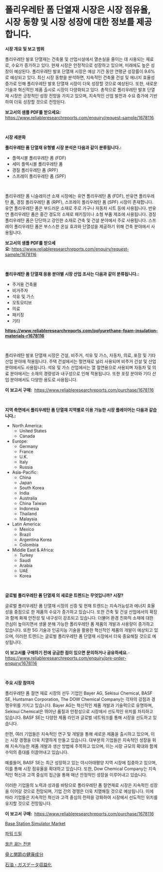 <p><h1>폴리우레탄 폼 단열재 시장은 시장 점유율, 시장 동향 및 시장 성장에 대한 정보를 제공합니다.</h1></p><p><strong>시장 개요 및 보고 범위</strong></p>
<p><p>폴리우레탄 발포 단열재는 건축물 및 산업시설에서 열손실을 줄이는 데 사용되는 재료로, 수요가 증가하고 있다. 현재 시장은 안정적으로 성장하고 있으며, 미래에도 높은 성장이 예상된다. 폴리우레탄 발포 단열재 시장은 예상 기간 동안 연평균 성장률이 9.6%로 예상되고 있다. 최신 시장 동향을 분석하면, 지속적인 건축물 건설 및 에너지 효율성 증가로 인해 폴리우레탄 발포 단열재 시장이 더욱 성장할 것으로 예상된다. 또한, 새로운 기술과 혁신적인 제품 출시로 시장이 다양화되고 있다. 총적으로 폴리우레탄 발포 단열재 시장은 긍정적인 성장 전망을 가지고 있으며, 지속적인 산업 발전과 수요 증가에 기반하여 더욱 성장할 것으로 전망된다.</p></p>
<p><strong>보고서의 샘플 PDF를 받으세요:</strong> <a href="https://www.reliableresearchreports.com/enquiry/request-sample/1678116">https://www.reliableresearchreports.com/enquiry/request-sample/1678116</a></p>
<p>&nbsp;</p>
<p><strong>시장 세분화</strong></p>
<p><strong>폴리우레탄 폼 단열재 유형별 시장 분석은 다음과 같이 분류됩니다.:</strong></p>
<p><ul><li>플렉시블 폴리우레탄 폼 (FDF)</li><li>세미 플렉시블 폴리우레탄 폼</li><li>경질 폴리우레탄 폼 (RPF)</li><li>스프레이 폴리우레탄 폼 (SPF)</li></ul></p>
<p>&nbsp;</p>
<p><p>폴리우레탄 폼 니슬레이션 소재 시장에는 유연 폴리우레탄 폼 (FDF), 반유연 폴리우레탄 폼, 경징 폴리우레탄 폼 (RPF), 스프레이 폴리우레탄 폼 (SPF) 시장이 존재합니다. 유연 폴리우레탄 폼은 부드러운 소재로 주로 가구나 자동차 시트 등에 사용됩니다. 반유연 폴리우레탄 폼은 중간 경도의 소재로 패키징이나 소형 부품 제조에 사용됩니다. 경징 폴리우레탄 폼은 단단하고 강인한 소재로 건축 및 건설 분야에서 주로 사용됩니다. 스프레이 폴리우레탄 폼은 부스스한 온실 효과와 단열성을 제공하기 위해 건축 분야에서 사용됩니다.</p></p>
<p><strong>보고서의 샘플 PDF를 받으세요:</strong>&nbsp;<a href="https://www.reliableresearchreports.com/enquiry/request-sample/1678116">https://www.reliableresearchreports.com/enquiry/request-sample/1678116</a></p>
<p>&nbsp;</p>
<p><strong> 폴리우레탄 폼 단열재 응용 분야별 시장 산업 조사는 다음과 같이 분류됩니다.:</strong></p>
<p><ul><li>주거용 건축물</li><li>비거주자</li><li>석유 및 가스</li><li>오토모티브</li><li>의료</li><li>패키징</li><li>기타</li></ul></p>
<p><strong><a href="https://www.reliableresearchreports.com/polyurethane-foam-insulation-materials-r1678116">https://www.reliableresearchreports.com/polyurethane-foam-insulation-materials-r1678116</a></strong></p>
<p>&nbsp;</p>
<p><p>폴리우레탄 발포 단열재 시장은 건설, 비주거, 석유 및 가스, 자동차, 의료, 포장 및 기타 산업 분야에 적용됩니다. 주택 건설에서는 절연재로 널리 사용되며 비주거 건설 및 산업 분야에서도 사용됩니다. 석유 및 가스 산업에서는 열 절연용으로 사용되며 자동차 및 의료 분야에서는 소재의 경량성과 내구성으로 인해 적용됩니다. 또한 포장 분야와 기타 산업 분야에서도 다양한 용도로 사용됩니다.</p></p>
<p><strong>이 보고서 구매:</strong>&nbsp; <a href="https://www.reliableresearchreports.com/purchase/1678116">https://www.reliableresearchreports.com/purchase/1678116</a></p>
<p>&nbsp;</p>
<p><strong>지역 측면에서 폴리우레탄 폼 단열재 지역별로 이용 가능한 시장 플레이어는 다음과 같습니다.:</strong></p>
<p><ul>
    <li>
        North America:
        <ul>
            <li>United States</li>
            <li>Canada</li>
        </ul>
    </li>
    <li>
        Europe:
        <ul>
            <li>Germany</li>
            <li>France</li>
            <li>U.K.</li>
            <li>Italy</li>
            <li>Russia</li>
        </ul>
    </li>
    <li>
        Asia-Pacific:
        <ul>
            <li>China</li>
            <li>Japan</li>
            <li>South Korea</li>
            <li>India</li>
            <li>Australia</li>
            <li>China Taiwan</li>
            <li>Indonesia</li>
            <li>Thailand</li>
            <li>Malaysia</li>
        </ul>
    </li>
    <li>
        Latin America:
        <ul>
            <li>Mexico</li>
            <li>Brazil</li>
            <li>Argentina Korea</li>
            <li>Colombia</li>
        </ul>
    </li>
    <li>
        Middle East & Africa:
        <ul>
            <li>Turkey</li>
            <li>Saudi</li>
            <li>Arabia</li>
            <li>UAE</li>
            <li>Korea</li>
        </ul>
    </li>
    </ul></p>
<p>&nbsp;</p>
<p><strong>글로벌 폴리우레탄 폼 단열재 의 새로운 트렌드는 무엇입니까? 시장?</strong></p>
<p><p>글로벌 폴리우레탄 폼 단열재 시장의 신흥 및 현재 트렌드는 지속가능성과 에너지 효율성을 중점으로 한 제품의 수요가 증가하고 있습니다. 또한 건축 및 건설 산업에서의 확장과 함께 화재 안전성 및 내구성이 강조되고 있습니다. 더불어 환경 친화적 소재에 대한 관심이 높아지면서 생물 분해 가능한 폴리우레탄 폼 제품의 개발과 사용량이 증가하고 있습니다. 또한 5G 기술과 인공지능 기술을 활용한 혁신적인 제품의 개발이 예상되고 있으며, 이러한 트렌드는 글로벌 폴리우레탄 폼 단열재 시장에서 더욱 중요해질 것으로 예상됩니다.</p></p>
<p><strong>이 보고서를 구매하기 전에 궁금한 점이 있으면 문의하거나 공유하세요.</strong>- <a href="https://www.reliableresearchreports.com/enquiry/pre-order-enquiry/1678116">https://www.reliableresearchreports.com/enquiry/pre-order-enquiry/1678116</a></p>
<p>&nbsp;</p>
<p><strong>주요 시장 참여자</strong></p>
<p><p>폴리우레탄 폼 절연 재료 시장의 선두 기업인 Bayer AG, Sekisui Chemical, BASF SE, Huntsman Corporation, The DOW Chemical Company는 각자의 강점과 경쟁우위를 가지고 있습니다. Bayer AG는 혁신적인 제품 개발과 기술력으로 유명하며, Sekisui Chemical은 뛰어난 품질과 안정성으로 시장에서 선도적인 위치를 차지하고 있습니다. BASF SE는 다양한 제품 라인과 글로벌 네트워크를 통해 시장을 선도하고 있습니다.</p><p>한편, 여러 기업들은 지속적인 연구 및 개발을 통해 새로운 제품을 출시하고 있으며, 이는 시장 경쟁을 더욱 치열하게 만들고 있습니다. 대부분의 기업들은 지속적인 성장을 위해 지속가능한 제품 개발과 생산 방법에 주목하고 있으며, 이는 시장 규모의 확대와 함께 수익의 증대를 이끌어내고 있습니다. </p><p>예를들어, BASF SE는 최근 성장하고 있는 아시아태평양 지역 시장에 집중하고 있으며, 이를 통해 시장 점유율을 확대하고 있습니다. 또한, Dow Chemical Company는 지속적인 혁신과 고객 중심의 접근을 통해 매년 안정적인 성장을 이루어내고 있습니다. </p><p>이러한 기업들의 노력과 성과를 바탕으로 폴리우레탄 폼 절연재료 시장은 지속적인 성장을 이어갈 것으로 전망되며, 기업 간의 경쟁은 더욱 치열해질 것으로 예상됩니다. 이에 따라 기업들은 지속적인 혁신과 고객 중심의 전략을 강화하여 시장에서 선도적인 위치를 유지할 것으로 전망됩니다.</p></p>
<p><strong>이 보고서 구매:</strong>&nbsp;&nbsp;<a href="https://www.reliableresearchreports.com/purchase/1678116">https://www.reliableresearchreports.com/purchase/1678116</a></p>
<p><p><a href="https://full-wildebeest-80b.notion.site/Base-Station-Simulator-Market-Outlook-Industry-Overview-and-Forecast-2024-to-2031-6066ea71fcb849d6bac4bd553923e927">Base Station Simulator Market</a></p><p><a href="https://medium.com/@hugofirst44/%EC%A0%84%EB%A0%A5-%EB%93%9C%EB%A6%B4-%EC%8B%9C%EC%9E%A5-%EB%8F%99%ED%96%A5-%EB%B0%8F-2024-2031%EB%85%84%EA%B9%8C%EC%A7%80%EC%9D%98-%EC%8B%9C%EC%9E%A5-%EB%B6%84%EC%84%9D-%EC%98%88%EC%B8%A1-1df7062021cd">파워 드릴</a></p><p><a href="https://medium.com/@juliastanley2022/%EC%97%BC%EC%A0%84-%EA%B0%80%EB%A3%A8-%EC%8B%9C%EC%9E%A5-%EB%8F%99%ED%96%A5-%EB%B0%8F-%EC%8B%9C%EC%9E%A5-%EB%B6%84%EC%84%9D%EC%9D%80-2024-2031%EB%85%84-%EA%B8%B0%EA%B0%84%EC%9D%84-%EC%98%88%EC%B8%A1%ED%95%98%EA%B3%A0-%EC%9E%88%EC%8A%B5%EB%8B%88%EB%8B%A4-269371686b2f">묽은 끓는 전분</a></p><p><a href="https://medium.com/@raideochran7856/%E9%AA%A8%E3%81%A8%E9%96%A2%E7%AF%80%E3%81%AE%E5%81%A5%E5%BA%B7%E6%88%90%E5%88%86%E5%B8%82%E5%A0%B4%E8%A6%8F%E6%A8%A1-cagr-%E3%83%88%E3%83%AC%E3%83%B3%E3%83%89-2024-2030-fa9dc7c9a146">骨と関節の健康成分</a></p><p><a href="https://medium.com/@stantonhane1/%E7%9F%B3%E6%B2%B9%E3%81%A8%E3%82%AC%E3%82%B9%E3%83%87%E3%83%BC%E3%82%BF%E3%81%AE%E3%83%A2%E3%83%8D%E3%82%BF%E3%82%A4%E3%82%BC%E3%83%BC%E3%82%B7%E3%83%A7%E3%83%B3%E5%B8%82%E5%A0%B4%E3%81%AE%E5%88%86%E6%9E%90-%E3%82%B0%E3%83%AD%E3%83%BC%E3%83%90%E3%83%AB%E7%94%A3%E6%A5%AD%E3%81%AE%E8%A6%8B%E8%A7%A3%E3%81%A8%E4%BA%88%E6%B8%AC-2024%E5%B9%B4%E3%81%8B%E3%82%892031%E5%B9%B4%E3%81%BE%E3%81%A7-0a293354256f">石油・ガスデータ収益化</a></p></p>